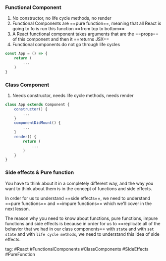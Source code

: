 ### Functional Component
1. No constructor, no life cycle methods, no render
2. Functional Components are ==pure function==, meaning that all React is going to fo is run this function ==from top to bottom==
3. A React functional component takes arguments that are the ==props== of this component and then it ==returns JSX==
4. Functional components do not go through life cycles

```jsx
const App = () => {
	return (
		...
	)
}
```

### Class Component
1. Needs constructor, needs life cycle methods, needs render

```jsx
class App extends Component {
	constructor() {
		...
	}
	componentDidMount() {
		...
	}
	render() {
		return (
			...
		)
	}
}
```

### Side effects & Pure function
You have to think about it in a completely different way, and the way you want to think about them is in the concept of functions and side effects.

In order for us to understand ==side effects==, we need to understand ==pure functions== and ==impure functions== which we'll cover in the next lesson.

The reason why you need to know about functions, pure functions, impure functions and side effects is because in order for us to ==replicate all of the behavior that we had in our class components== with `state` and with `set state` and with `life cycle methods`, we need to understand this idea of side effects.

tag: #React #FunctionalComponents #ClassComponents #SIdeEffects #PureFunction 
